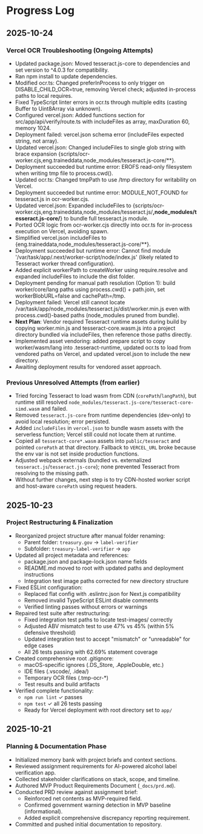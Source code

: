 # Progress Log

## 2025-10-24

### Vercel OCR Troubleshooting (Ongoing Attempts)
- Updated package.json: Moved tesseract.js-core to dependencies and set version to ^4.0.3 for compatibility.
- Ran npm install to update dependencies.
- Modified ocr.ts: Changed preferInProcess to only trigger on DISABLE_CHILD_OCR=true, removing Vercel check; adjusted in-process paths to local requires.
- Fixed TypeScript linter errors in ocr.ts through multiple edits (casting Buffer to Uint8Array via unknown).
- Configured vercel.json: Added functions section for src/app/api/verify/route.ts with includeFiles as array, maxDuration 60, memory 1024.
- Deployment failed: vercel.json schema error (includeFiles expected string, not array).
- Updated vercel.json: Changed includeFiles to single glob string with brace expansion {scripts/ocr-worker.cjs,eng.traineddata,node_modules/tesseract.js-core/**}.
- Deployment succeeded but runtime error: EROFS read-only filesystem when writing tmp file to process.cwd().
- Updated ocr.ts: Changed tmpPath to use /tmp directory for writability on Vercel.
- Deployment succeeded but runtime error: MODULE_NOT_FOUND for tesseract.js in ocr-worker.cjs.
- Updated vercel.json: Expanded includeFiles to {scripts/ocr-worker.cjs,eng.traineddata,node_modules/tesseract.js/**,node_modules/tesseract.js-core/**} to bundle full tesseract.js module.
- Ported OCR logic from ocr-worker.cjs directly into ocr.ts for in-process execution on Vercel, avoiding spawn.
- Simplified vercel.json includeFiles to {eng.traineddata,node_modules/tesseract.js-core/**}.
- Deployment succeeded but runtime error: Cannot find module '/var/task/app/.next/worker-script/node/index.js' (likely related to Tesseract worker thread configuration).
- Added explicit workerPath to createWorker using require.resolve and expanded includeFiles to include the dist folder.
- Deployment pending for manual path resolution (Option 1): build worker/core/lang paths using process.cwd() + path.join, set workerBlobURL=false and cachePath=/tmp.
- Deployment failed: Vercel still cannot locate /var/task/app/node_modules/tesseract.js/dist/worker.min.js even with process.cwd()-based paths (node_modules pruned from bundle).
- **Next Plan**: Vendor required Tesseract runtime assets during build by copying worker.min.js and tesseract-core.wasm.js into a project directory bundled via includeFiles, then reference those paths directly.
- Implemented asset vendoring: added prepare script to copy worker/wasm/lang into .tesseract-runtime, updated ocr.ts to load from vendored paths on Vercel, and updated vercel.json to include the new directory.
- Awaiting deployment results for vendored asset approach.

### Previous Unresolved Attempts (from earlier)
- Tried forcing Tesseract to load wasm from CDN (`corePath`/`langPath`), but runtime still resolved `node_modules/tesseract.js-core/tesseract-core-simd.wasm` and failed.
- Removed `tesseract.js-core` from runtime dependencies (dev-only) to avoid local resolution; error persisted.
- Added `includeFiles` in `vercel.json` to bundle wasm assets with the serverless function; Vercel still could not locate them at runtime.
- Copied all `tesseract-core*.wasm` assets into `public/tesseract` and pointed `corePath` at that directory. Fallback to `VERCEL_URL` broke because the env var is not set inside production functions.
- Adjusted webpack externals (bundled vs. externalized `tesseract.js`/`tesseract.js-core`); none prevented Tesseract from resolving to the missing path.
- Without further changes, next step is to try CDN-hosted worker script and host-aware `corePath` using request headers.

## 2025-10-23

### Project Restructuring & Finalization
- Reorganized project structure after manual folder renaming:
  - Parent folder: `treasury.gov` → `label-verifier`
  - Subfolder: `treasury-label-verifier` → `app`
- Updated all project metadata and references:
  - package.json and package-lock.json name fields
  - README.md moved to root with updated paths and deployment instructions
  - Integration test image paths corrected for new directory structure
- Fixed ESLint configuration:
  - Replaced flat config with .eslintrc.json for Next.js compatibility
  - Removed invalid TypeScript ESLint disable comments
  - Verified linting passes without errors or warnings
- Repaired test suite after restructuring:
  - Fixed integration test paths to locate test-images/ correctly
  - Adjusted ABV mismatch test to use 47% vs 45% (within 5% defensive threshold)
  - Updated integration test to accept "mismatch" or "unreadable" for edge cases
  - All 26 tests passing with 62.69% statement coverage
- Created comprehensive root .gitignore:
  - macOS-specific ignores (.DS_Store, .AppleDouble, etc.)
  - IDE files (.vscode/, .idea/)
  - Temporary OCR files (.tmp-ocr-*)
  - Test results and build artifacts
- Verified complete functionality:
  - `npm run lint` ✓ passes
  - `npm test` ✓ all 26 tests passing
  - Ready for Vercel deployment with root directory set to `app/`

## 2025-10-21

### Planning & Documentation Phase
- Initialized memory bank with project briefs and context sections.
- Reviewed assignment requirements for AI-powered alcohol label verification app.
- Collected stakeholder clarifications on stack, scope, and timeline.
- Authored MVP Product Requirements Document (`_docs/prd.md`).
- Conducted PRD review against assignment brief:
  - Reinforced net contents as MVP-required field.
  - Confirmed government warning detection in MVP baseline (informational).
  - Added explicit comprehensive discrepancy reporting requirement.
- Committed and pushed initial documentation to repository.
